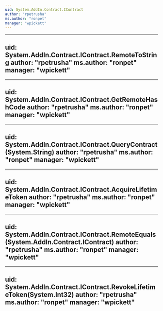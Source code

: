 ```yaml
---
uid: System.AddIn.Contract.IContract
author: "rpetrusha"
ms.author: "ronpet"
manager: "wpickett"
---
```


---
uid: System.AddIn.Contract.IContract.RemoteToString
author: "rpetrusha"
ms.author: "ronpet"
manager: "wpickett"
---

---
uid: System.AddIn.Contract.IContract.GetRemoteHashCode
author: "rpetrusha"
ms.author: "ronpet"
manager: "wpickett"
---

---
uid: System.AddIn.Contract.IContract.QueryContract(System.String)
author: "rpetrusha"
ms.author: "ronpet"
manager: "wpickett"
---

---
uid: System.AddIn.Contract.IContract.AcquireLifetimeToken
author: "rpetrusha"
ms.author: "ronpet"
manager: "wpickett"
---

---
uid: System.AddIn.Contract.IContract.RemoteEquals(System.AddIn.Contract.IContract)
author: "rpetrusha"
ms.author: "ronpet"
manager: "wpickett"
---

---
uid: System.AddIn.Contract.IContract.RevokeLifetimeToken(System.Int32)
author: "rpetrusha"
ms.author: "ronpet"
manager: "wpickett"
---
